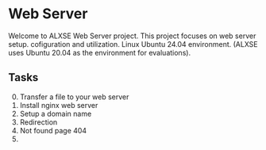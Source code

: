 # Web Server

Welcome to ALXSE Web Server project. This project focuses on web server setup. cofiguration and utilization. Linux Ubuntu 24.04 environment. (ALXSE uses Ubuntu 20.04 as the environment for evaluations).

## Tasks

0. Transfer a file to your web server
1. Install nginx web server
2. Setup a domain name
3. Redirection
4. Not found page 404
5. 
